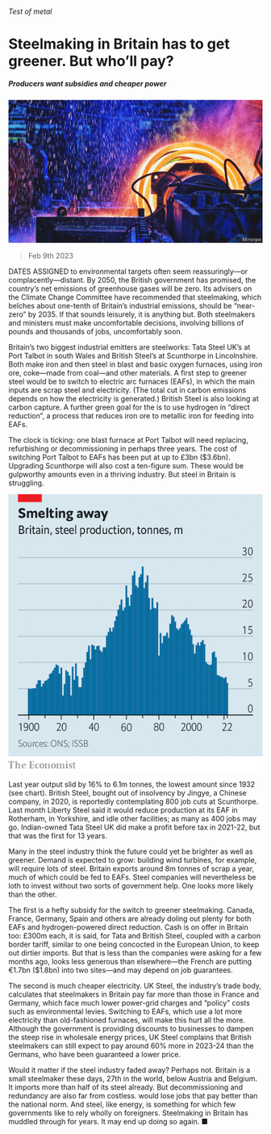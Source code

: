###### Test of metal

# Steelmaking in Britain has to get greener. But who’ll pay? 

##### Producers want subsidies and cheaper power 

![image](images/20230211_BRP002.jpg) 

> Feb 9th 2023 

DATES ASSIGNED to environmental targets often seem reassuringly—or complacently—distant. By 2050, the British government has promised, the country’s net emissions of greenhouse gases will be zero. Its advisers on the Climate Change Committee have recommended that steelmaking, which belches about one-tenth of Britain’s industrial emissions, should be “near-zero” by 2035. If that sounds leisurely, it is anything but. Both steelmakers and ministers must make uncomfortable decisions, involving billions of pounds and thousands of jobs, uncomfortably soon. 

Britain’s two biggest industrial emitters are steelworks: Tata Steel UK’s at Port Talbot in south Wales and British Steel’s at Scunthorpe in Lincolnshire. Both make iron and then steel in blast and basic oxygen furnaces, using iron ore, coke—made from coal—and other materials. A first step to greener steel would be to switch to electric arc furnaces (EAFs), in which the main inputs are scrap steel and electricity. (The total cut in carbon emissions depends on how the electricity is generated.) British Steel is also looking at carbon capture. A further green goal for the  is to use hydrogen in “direct reduction”, a process that reduces iron ore to metallic iron for feeding into EAFs.

The clock is ticking: one blast furnace at Port Talbot will need replacing, refurbishing or decommissioning in perhaps three years. The cost of switching Port Talbot to EAFs has been put at up to £3bn ($3.6bn). Upgrading Scunthorpe will also cost a ten-figure sum. These would be gulpworthy amounts even in a thriving industry. But steel in Britain is struggling.

![image](images/20230211_BRC708.png) 


Last year output slid by 16% to 6.1m tonnes, the lowest amount since 1932 (see chart). British Steel, bought out of insolvency by Jingye, a Chinese company, in 2020, is reportedly contemplating 800 job cuts at Scunthorpe. Last month Liberty Steel said it would reduce production at its EAF in Rotherham, in Yorkshire, and idle other facilities; as many as 400 jobs may go. Indian-owned Tata Steel UK did make a profit before tax in 2021-22, but that was the first for 13 years.

Many in the steel industry think the future could yet be brighter as well as greener. Demand is expected to grow: building wind turbines, for example, will require lots of steel. Britain exports around 8m tonnes of scrap a year, much of which could be fed to EAFs. Steel companies will nevertheless be loth to invest without two sorts of government help. One looks more likely than the other.

The first is a hefty subsidy for the switch to greener steelmaking. Canada, France, Germany, Spain and others are already doling out plenty for both EAFs and hydrogen-powered direct reduction. Cash is on offer in Britain too: £300m each, it is said, for Tata and British Steel, coupled with a carbon border tariff, similar to one being concocted in the European Union, to keep out dirtier imports. But that is less than the companies were asking for a few months ago, looks less generous than elsewhere—the French are putting €1.7bn ($1.8bn) into two sites—and may depend on job guarantees.

The second is much cheaper electricity. UK Steel, the industry’s trade body, calculates that steelmakers in Britain pay far more than those in France and Germany, which face much lower power-grid charges and “policy” costs such as environmental levies. Switching to EAFs, which use a lot more electricity than old-fashioned furnaces, will make this hurt all the more. Although the government is providing discounts to businesses to dampen the steep rise in wholesale energy prices, UK Steel complains that British steelmakers can still expect to pay around 60% more in 2023-24 than the Germans, who have been guaranteed a lower price.

Would it matter if the steel industry faded away? Perhaps not. Britain is a small steelmaker these days, 27th in the world, below Austria and Belgium. It imports more than half of its steel already. But decommissioning and redundancy are also far from costless.  would lose jobs that pay better than the national norm. And steel, like energy, is something for which few governments like to rely wholly on foreigners. Steelmaking in Britain has muddled through for years. It may end up doing so again. ■


